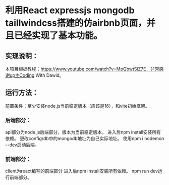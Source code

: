 # 利用React expressjs mongodb taillwindcss搭建的仿airbnb页面，并且已经实现了基本功能。
## 实现说明：
本项目根据教程：https://www.youtube.com/watch?v=MpQbwtSiZ7E，非常感谢up主Coding With Dawid。
## 运行方法：
前置条件：至少安装node.js当前稳定版本（应该是16），和vite初始框架。
### 后端部分：
api部分为node.js后端部分，版本为当前稳定版本。
进入后npm install安装所有依赖。
更改config/db中的mongodb地址为自己实际地址。
使用npm i nodemon --dev启动后端。

### 前端部分：
client为react编写的前端部分
进入后npm install安装所有依赖。
npm run dev运行前端部分。

